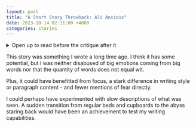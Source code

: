 ```yaml
---
layout: post
title: "A Short Story Throwback: Ali Anxious"
date: 2023-10-14 02:11:00 +4000
categories: stories
---
```


<details>
<summary> Open up to read before the critique after it
</summary>
    <p>
    The stars were all Ali could focus on during the blackout. How they were so set against the almost pitch black surface, they looked like holes or openings from a brighter world. He imagined them twinkling and beaming as the nursery rhyme goes because he knew what his mind would end up doing as soon as he gave it a chance.
    </p>
<p>
    He was left alone in a dark and silent room. The only source of light being the faint, but bright beacons that he focused on, as even the moon left him or so he thought. He was grabbing first his forearm, then his shoulder, and finally climbed up and gathered a handful of his right cheek and left ear. He wanted to remind himself that he was both with himself, by touching his body; and safe with others such as the stars, by gazing at the cosmos. All the while breathing as if had just ran a hundred and one metres.
    </p>
<p>
    The pitiful state he was in lasted maybe 5 minutes or 5 seconds. Time had become not even a secondary issue for our hero for lack of a better word. Or perhaps he's guilty of the charge? Fighting and keeping at bay, one's inner demons is as close to such a battle as most of us would ever have, even if most of us would not have this a hard time of it. And what of it, demons were never real in the first place, they are all constructs of our imagination and memory based on stories rather than accounting.
    </p>
<p>
    These were the inner monologues of Ali between breaths of 'It will pass' and 'I will get through this,' after he lost interest in the specks of glorified dust. He then ventured into a favoured pastime of his, which was slightly playful self-deprecation. Eventually, after thinking about a time in which he would think back on this time, he realised how silly all of this was and stopped it all to laugh. A laugh that turned forced and desperate as he returned to touching himself and avoiding gazing long into the open door that led to the hallway.
    </p>
<p>
    Then, the sounds started, though slowly at first, but there was no way of overturning pandora's paranoia.
    </p>
<p>
    Both of his brothers were cheerfully yelling with their footsteps echoing. Then his parents were, in the same mood, attempting a ceasefire. Then he heard his name from everyplace that happened to be behind him, or otherwise out of view. Then there was a grateful lull where his thoughts were as non-existent as the danger to his life.
    </p>
<p>
    Then the fear kicked in: fear of a monster that *could* come up. Fear of sudden screams from unblinking faces that led to chase sequences *could* happen. The poor and obvious irreality of it all failed to act as reinforcements into Ali's mind who was rational no longer. He had accepted the fact of his mortality, but that was not what feared him. What did was the *potential* for frights, the *potential* for an illicit encounter. If the fear juices had not drowned half his brain, boredom would have saved him from this state.
    </p>
<p>
    All he needed to do was to do, though not despite but to spite his emotions. Something, anything could be the action, but all he needed to do was take it and train his brain to understand the actual danger to him and his person. He was gearing up for it, clutching his fists and eyelids, and controlling his breathing. He raised himself, but before he could put a foot in for walking, he heard the fan rev up, then saw the room light up.
    </p>
<p>
    Though forgetting he would have to do this all over again soon enough, he felt such relief, and then went back clicking keys on his computer as if none of it ever happened.
    </p>
</details>

This story was something I wrote a long time ago. I think it has some potential, but I was neither disabused of big emotions coming from big words nor that the quantity of words does not equal wit.

Plus, it could have benefitted from focus, a stark difference in writing style or paragraph content - and fewer mentions of fear directly.

I could perhaps have experimented with slow descriptions of what was seen. A sudden transition from regular beds and cupboards to the abyss staring back would have been an achievement to test my writing capabilities.




